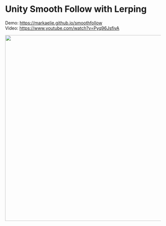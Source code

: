 # Unity Smooth Follow with Lerping

Demo: https://markaelie.github.io/smoothfollow
<br>
Video: https://www.youtube.com/watch?v=Pyq96JsfiyA

<p align="center">
  <img width="800" height="600" src="https://github.com/markaelie/SmoothFollow-Unity/blob/master/DemoScreenshot.png?raw=true">
</p>
